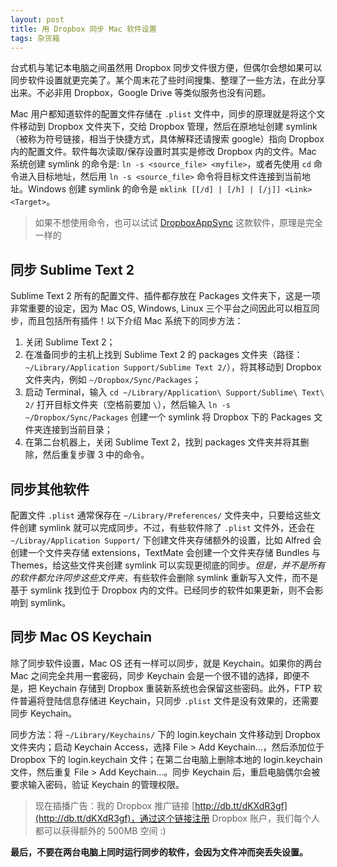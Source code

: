 ```yaml
---
layout: post
title: 用 Dropbox 同步 Mac 软件设置
tags: 杂货箱
---
```


台式机与笔记本电脑之间虽然用 Dropbox 同步文件很方便，但偶尔会想如果可以同步软件设置就更完美了。某个周末花了些时间搜集、整理了一些方法，在此分享出来。不必非用 Dropbox，Google Drive 等类似服务也没有问题。

Mac 用户都知道软件的配置文件存储在 `.plist` 文件中，同步的原理就是将这个文件移动到 Dropbox 文件夹下，交给 Dropbox 管理，然后在原地址创建 symlink（被称为符号链接，相当于快捷方式，具体解释还请搜索 google）指向 Dropbox 内的配置文件。软件每次读取/保存设置时其实是修改 Dropbox 内的文件。Mac 系统创建 symlink 的命令是: `ln -s <source_file> <myfile>`，或者先使用 `cd` 命令进入目标地址，然后用 `ln -s <source_file>` 命令将目标文件连接到当前地址。Windows 创建 symlink 的命令是 `mklink [[/d] | [/h] | [/j]] <Link> <Target>`。

> 如果不想使用命令，也可以试试 [DropboxAppSync](http://joeworkman.net/blog/post-9591023714) 这款软件，原理是完全一样的

## 同步 Sublime Text 2
Sublime Text 2 所有的配置文件、插件都存放在 Packages 文件夹下，这是一项非常重要的设定，因为 Mac OS, Windows, Linux 三个平台之间因此可以相互同步，而且包括所有插件！以下介绍 Mac 系统下的同步方法：

1. 关闭 Sublime Text 2；
2. 在准备同步的主机上找到 Sublime Text 2 的 packages 文件夹（路径：`~/Library/Application Support/Sublime Text 2/`），将其移动到 Dropbox 文件夹内，例如 `~/Dropbox/Sync/Packages`；
3. 启动 Terminal，输入 `cd ~/Library/Application\ Support/Sublime\ Text\ 2/` 打开目标文件夹（空格前要加 `\`），然后输入 `ln -s ~/Dropbox/Sync/Packages` 创建一个 symlink 将 Dropbox 下的 Packages 文件夹连接到当前目录；
4. 在第二台机器上，关闭 Sublime Text 2，找到 packages 文件夹并将其删除，然后重复步骤 3 中的命令。

## 同步其他软件
配置文件 `.plist` 通常保存在 `~/Library/Preferences/` 文件夹中，只要给这些文件创建 symlink 就可以完成同步。不过，有些软件除了 `.plist` 文件外，还会在 `~/Libray/Application Support/` 下创建文件夹存储额外的设置，比如 Alfred 会创建一个文件夹存储 extensions，TextMate 会创建一个文件夹存储 Bundles 与 Themes，给这些文件夹创建 symlink 可以实现更彻底的同步。*但是，并不是所有的软件都允许同步这些文件夹*，有些软件会删除 symlink 重新写入文件，而不是基于 symlink 找到位于 Dropbox 内的文件。已经同步的软件如果更新，则不会影响到 symlink。

## 同步 Mac OS Keychain
除了同步软件设置，Mac OS 还有一样可以同步，就是 Keychain。如果你的两台 Mac 之间完全共用一套密码，同步 Keychain 会是一个很不错的选择，即便不是，把 Keychain 存储到 Dropbox 重装新系统也会保留这些密码。此外，FTP 软件普遍将登陆信息存储进 Keychain，只同步 `.plist` 文件是没有效果的，还需要同步 Keychain。

同步方法：将 `~/Library/Keychains/` 下的 login.keychain 文件移动到 Dropbox 文件夹内；启动 Keychain Access，选择 File > Add Keychain…，然后添加位于 Dropbox 下的 login.keychain 文件；在第二台电脑上删除本地的 login.keychain 文件，然后重复 File > Add Keychain…。同步 Keychain 后，重启电脑偶尔会被要求输入密码，验证 Keychain 的管理权限。

> 现在插播广告：我的 Dropbox 推广链接 [http://db.tt/dKXdR3gf](http://db.tt/dKXdR3gf)，通过这个链接注册 Dropbox 账户，我们每个人都可以获得额外的 500MB 空间 :)

**最后，不要在两台电脑上同时运行同步的软件，会因为文件冲而突丢失设置。**
